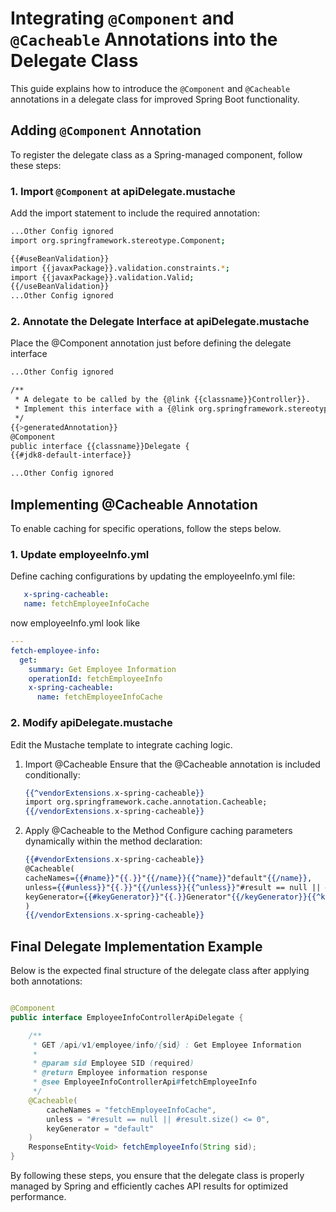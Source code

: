 # Integrating `@Component` and `@Cacheable` Annotations into the Delegate Class

This guide explains how to introduce the `@Component` and `@Cacheable` annotations in a delegate class for improved Spring Boot functionality.

## Adding `@Component` Annotation

To register the delegate class as a Spring-managed component, follow these steps:

### 1. Import `@Component` at apiDelegate.mustache
Add the import statement to include the required annotation:
```bash
...Other Config ignored
import org.springframework.stereotype.Component;

{{#useBeanValidation}}
import {{javaxPackage}}.validation.constraints.*;
import {{javaxPackage}}.validation.Valid;
{{/useBeanValidation}}
...Other Config ignored
```
### 2. Annotate the Delegate Interface at apiDelegate.mustache
   Place the @Component annotation just before defining the delegate interface
```bash
...Other Config ignored

/**
 * A delegate to be called by the {@link {{classname}}Controller}}.
 * Implement this interface with a {@link org.springframework.stereotype.Service} annotated class.
 */
{{>generatedAnnotation}}
@Component
public interface {{classname}}Delegate {
{{#jdk8-default-interface}}

...Other Config ignored
```
## Implementing @Cacheable Annotation
To enable caching for specific operations, follow the steps below.
### 1. Update employeeInfo.yml
Define caching configurations by updating the employeeInfo.yml file:
```yml
   x-spring-cacheable:
   name: fetchEmployeeInfoCache
```
now employeeInfo.yml look like
```yaml
---
fetch-employee-info:
  get:
    summary: Get Employee Information
    operationId: fetchEmployeeInfo
    x-spring-cacheable:
      name: fetchEmployeeInfoCache
```
### 2. Modify apiDelegate.mustache
Edit the Mustache template to integrate caching logic.

1. Import @Cacheable
Ensure that the @Cacheable annotation is included conditionally:
    ```mustache
    {{^vendorExtensions.x-spring-cacheable}}
    import org.springframework.cache.annotation.Cacheable;
    {{/vendorExtensions.x-spring-cacheable}}
    ```
2. Apply @Cacheable to the Method
Configure caching parameters dynamically within the method declaration:
    ```mustache
    {{#vendorExtensions.x-spring-cacheable}}
    @Cacheable(
    cacheNames={{#name}}"{{.}}"{{/name}}{{^name}}"default"{{/name}},
    unless={{#unless}}"{{.}}"{{/unless}}{{^unless}}"#result == null || #result.size() <= 0"{{/unless}},
    keyGenerator={{#keyGenerator}}"{{.}}Generator"{{/keyGenerator}}{{^keyGenerator}}"default"{{/keyGenerator}}
    )
    {{/vendorExtensions.x-spring-cacheable}}
    ```

## Final Delegate Implementation Example
Below is the expected final structure of the delegate class after applying both annotations:
```java

@Component
public interface EmployeeInfoControllerApiDelegate {

    /**
     * GET /api/v1/employee/info/{sid} : Get Employee Information
     *
     * @param sid Employee SID (required)
     * @return Employee information response
     * @see EmployeeInfoControllerApi#fetchEmployeeInfo
     */
    @Cacheable(
        cacheNames = "fetchEmployeeInfoCache",
        unless = "#result == null || #result.size() <= 0",
        keyGenerator = "default"
    )
    ResponseEntity<Void> fetchEmployeeInfo(String sid);
}
```

By following these steps, you ensure that the delegate class is properly managed by Spring and efficiently caches API results for optimized performance.


